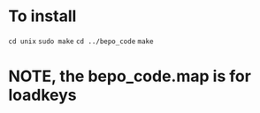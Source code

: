 # To install
`cd unix`
`sudo make`
`cd ../bepo_code`
`make`

# NOTE, the bepo_code.map is for loadkeys <terminal with no xorg or xserver>